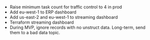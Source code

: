 - Raise minimum task count for traffic control to 4 in prod
- Add eu-west-1 to ERP dashboard
- Add us-east-2 and eu-west-1 to streaming dashboard
- Terraform streaming dashboard
- During MVP, ignore records with no unstruct data. Long-term, send them to a bad data topic.